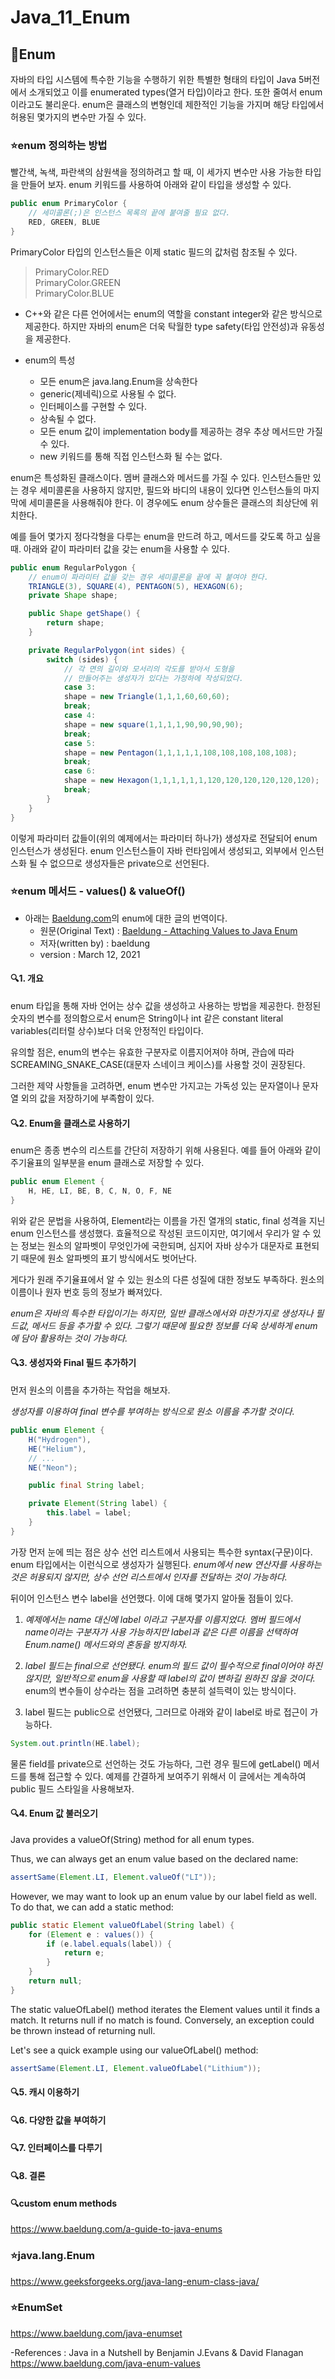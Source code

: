 # Java_11_Enum

## :muscle:Enum
자바의 타입 시스템에 특수한 기능을 수행하기 위한 특별한 형태의 타입이 Java 5버전에서 소개되었고 이를 enumerated types(열거 타입)이라고 한다. 또한 줄여서 enum이라고도 불리운다.
enum은 클래스의 변형인데 제한적인 기능을 가지며 해당 타입에서 허용된 몇가지의 변수만 가질 수 있다.

### :star:enum 정의하는 방법
빨간색, 녹색, 파란색의 삼원색을 정의하려고 할 때, 이 세가지 변수만 사용 가능한 타입을 만들어 보자. enum 키워드를 사용하여 아래와 같이 타입을 생성할 수 있다.

```java
public enum PrimaryColor {
	// 세미콜론(;)은 인스턴스 목록의 끝에 붙여줄 필요 없다.
	RED, GREEN, BLUE
}
```

PrimaryColor 타입의 인스턴스들은 이제 static 필드의 값처럼 참조될 수 있다.  
>PrimaryColor.RED  
>PrimaryColor.GREEN  
>PrimaryColor.BLUE  

* C++와 같은 다른 언어에서는 enum의 역할을 constant integer와 같은 방식으로 제공한다. 하지만 자바의 enum은 더욱 탁월한 type safety(타입 안전성)과 유동성을 제공한다.

* enum의 특성
  * 모든 enum은 java.lang.Enum을 상속한다
  * generic(제네릭)으로 사용될 수 없다.
  * 인터페이스를 구현할 수 있다.
  * 상속될 수 없다.
  * 모든 enum 값이 implementation body를 제공하는 경우 추상 메서드만 가질 수 있다.
  * new 키워드를 통해 직접 인스턴스화 될 수는 없다.

enum은 특성화된 클래스이다. 멤버 클래스와 메서드를 가질 수 있다. 인스턴스들만 있는 경우 세미콜론을 사용하지 않지만, 필드와 바디의 내용이 있다면 인스턴스들의 마지막에 세미콜론을 사용해줘야 한다. 이 경우에도 enum 상수들은 클래스의 최상단에 위치한다.

예를 들어 몇가지 정다각형을 다루는 enum을 만드려 하고, 메서드를 갖도록 하고 싶을 때. 아래와 같이 파라미터 값을 갖는 enum을 사용할 수 있다.

```java
public enum RegularPolygon {
	// enum이 파라미터 값을 갖는 경우 세미콜론을 끝에 꼭 붙여야 한다.
	TRIANGLE(3), SQUARE(4), PENTAGON(5), HEXAGON(6);
	private Shape shape;

	public Shape getShape() {
		return shape;
	}

	private RegularPolygon(int sides) {
		switch (sides) {
			// 각 면의 길이와 모서리의 각도를 받아서 도형을
			// 만들어주는 생성자가 있다는 가정하에 작성되었다.
			case 3:
			shape = new Triangle(1,1,1,60,60,60);
			break;
			case 4:
			shape = new square(1,1,1,1,90,90,90,90);
			break;
			case 5:
			shape = new Pentagon(1,1,1,1,1,108,108,108,108,108);
			break;
			case 6:
			shape = new Hexagon(1,1,1,1,1,1,120,120,120,120,120,120);
			break;
		}
	}
}
```

이렇게 파라미터 값들이(위의 예제에서는 파라미터 하나가) 생성자로 전달되어 enum 인스턴스가 생성된다.
enum 인스턴스들이 자바 런타임에서 생성되고, 외부에서 인스턴스화 될 수 없으므로 생성자들은 private으로 선언된다.

### :star:enum 메서드 - values() & valueOf()

* 아래는 [Baeldung.com](https://www.baeldung.com)의 enum에 대한 글의 번역이다.
  * 원문(Original Text) : [Baeldung - Attaching Values to Java Enum](https://www.baeldung.com/java-enum-values)  
  * 저자(written by) : baeldung
  * version : March 12, 2021

#### :mag:1. 개요
enum 타입을 통해 자바 언어는 상수 값을 생성하고 사용하는 방법을 제공한다. 한정된 숫자의 변수를 정의함으로서 enum은 String이나 int 같은 constant literal variables(리터럴 상수)보다 더욱 안정적인 타입이다.

유의할 점은, enum의 변수는 유효한 구분자로 이름지어져야 하며, 관습에 따라 SCREAMING_SNAKE_CASE(대문자 스네이크 케이스)를 사용할 것이 권장된다.

그러한 제약 사항들을 고려하면, enum 변수만 가지고는 가독성 있는 문자열이나 문자열 외의 값을 저장하기에 부족함이 있다.

#### :mag:2. Enum을 클래스로 사용하기
enum은 종종 변수의 리스트를 간단히 저장하기 위해 사용된다. 예를 들어 아래와 같이 주기율표의 일부분을 enum 클래스로 저장할 수 있다.

```java
public enum Element {
    H, HE, LI, BE, B, C, N, O, F, NE
}
```

위와 같은 문법을 사용하여, Element라는 이름을 가진 열개의 static, final 성격을 지닌 enum 인스턴스를 생성했다. 효율적으로 작성된 코드이지만, 여기에서 우리가 알 수 있는 정보는 원소의 알파벳이 무엇인가에 국한되며, 심지어 자바 상수가 대문자로 표현되기 때문에 원소 알파벳의 표기 방식에서도 벗어난다.

게다가 원래 주기율표에서 알 수 있는 원소의 다른 성질에 대한 정보도 부족하다. 원소의 이름이나 원자 번호 등의 정보가 빠져있다.

*enum은 자바의 특수한 타입이기는 하지만, 일반 클래스에서와 마찬가지로 생성자나 필드값, 메서드 등을 추가할 수 있다. 그렇기 때문에 필요한 정보를 더욱 상세하게 enum에 담아 활용하는 것이 가능하다.*

#### :mag:3. 생성자와 Final 필드 추가하기
먼저 원소의 이름을 추가하는 작업을 해보자.

*생성자를 이용하여 final 변수를 부여하는 방식으로 원소 이름을 추가할 것이다.*

```java
public enum Element {
    H("Hydrogen"),
    HE("Helium"),
    // ...
    NE("Neon");

    public final String label;

    private Element(String label) {
        this.label = label;
    }
}
```

가장 먼저 눈에 띄는 점은 상수 선언 리스트에서 사용되는 특수한 syntax(구문)이다. enum 타입에서는 이런식으로 생성자가 실행된다. *enum에서 new 연산자를 사용하는 것은 허용되지 않지만, 상수 선언 리스트에서 인자를 전달하는 것이 가능하다.*

뒤이어 인스턴스 변수 label을 선언했다. 이에 대해 몇가지 알아둘 점들이 있다.

1. *예제에서는 name 대신에 label 이라고 구분자를 이름지었다. 멤버 필드에서 name이라는 구분자가 사용 가능하지만 label과 같은 다른 이름을 선택하여 Enum.name() 메서드와의 혼동을 방지하자.*

2. *label 필드는 final으로 선언됐다. enum의 필드 값이 필수적으로 final이어야 하진 않지만, 일반적으로 enum을 사용할 때 label의 값이 변하길 원하진 않을 것이다.* enum의 변수들이 상수라는 점을 고려하면 충분히 설득력이 있는 방식이다.

3. label 필드는 public으로 선언됐다, 그러므로 아래와 같이 label로 바로 접근이 가능하다.

```java
System.out.println(HE.label);
```

물론 field를 private으로 선언하는 것도 가능하다, 그런 경우 필드에 getLabel() 메서드를 통해 접근할 수 있다. 예제를 간결하게 보여주기 위해서 이 글에서는 계속하여 public 필드 스타일을 사용해보자.

#### :mag:4. Enum 값 불러오기
Java provides a valueOf(String) method for all enum types.

Thus, we can always get an enum value based on the declared name:

```java
assertSame(Element.LI, Element.valueOf("LI"));
```

However, we may want to look up an enum value by our label field as well.
To do that, we can add a static method:

```java
public static Element valueOfLabel(String label) {
    for (Element e : values()) {
        if (e.label.equals(label)) {
            return e;
        }
    }
    return null;
}
```

The static valueOfLabel() method iterates the Element values until it finds a match. It returns null if no match is found. Conversely, an exception could be thrown instead of returning null.

Let's see a quick example using our valueOfLabel() method:

```java
assertSame(Element.LI, Element.valueOfLabel("Lithium"));
```

#### :mag:5. 캐시 이용하기
#### :mag:6. 다양한 값을 부여하기
#### :mag:7. 인터페이스를 다루기
#### :mag:8. 결론

#### :mag:custom enum methods
https://www.baeldung.com/a-guide-to-java-enums

### :star:java.lang.Enum
https://www.geeksforgeeks.org/java-lang-enum-class-java/
### :star:EnumSet
https://www.baeldung.com/java-enumset

-References :
Java in a Nutshell by Benjamin J.Evans & David Flanagan  
https://www.baeldung.com/java-enum-values  
